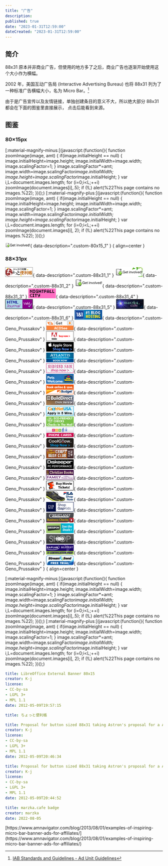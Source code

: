 ```yaml
---
title: "广告"
description:
published: true
date: "2023-01-31T12:59:00"
dateCreated: "2023-01-31T12:59:00"
---
```


## 简介

88x31 原本并非商业广告，但使用的地方多了之后，商业广告也逐渐开始使用这个大小作为横幅。

2002 年，美国互动广告局 (Interactive Advertising Bureau) 也将 88x31 列为了一种标准广告横幅大小，名为 Micro Bar。[^iab]

[^iab]: [IAB Standards and Guidelines - Ad Unit Guidelines](https://web.archive.org/web/20021016165801/http://www.iab.net/standards/adunits.asp)

由于是广告宣传以及友情链接，单独创建条目的意义不大，所以绝大部分 88x31 都会在下面的图鉴里直接展示，
点击后能看到来源。

## 图鉴

<!-- 格式如下：

![大小_编号](路径){ data-description=".custom-大小_编号" }

<div class="glightbox-desc custom-大小_编号" markdown="block"><https://example.com>

```yaml
title: example title
creator: 张三
license: CC BY 或其他（以及未知或者保留所有权）
date: 1234-01-01
```

其他备注、注释、故事等。
</div>

这是 glightbox 的引用式简介，如果只有链接，可以简写为：

<div class="glightbox-desc custom-大小_编号" markdown="block"><https://example.com></div>

问题：如果链接的结尾是斜杠「/」，那么就不能使用尖角符号来简写，
只能用 [https://example.com](https://example.com) 的形式来写，
因为 <https://example.com/> 会被解析器吃掉，应该是某种 Bug。

-->

### 80×15px

[:material-magnify-minus:](javascript:(function(){ function zoomImage(image, amt) { if(image.initialHeight == null) { image.initialHeight=image.height; image.initialWidth=image.width; image.scalingFactor=1; } image.scalingFactor*=amt; image.width=image.scalingFactor*image.initialWidth; image.height=image.scalingFactor*image.initialHeight; } var i,L=document.images.length; for (i=0;i<L;++i) zoomImage(document.images[i],.5); if (!L) alert(%22This page contains no images.%22); })();)
[:material-magnify-plus:](javascript:(function(){ function zoomImage(image, amt) { if(image.initialHeight == null) { image.initialHeight=image.height; image.initialWidth=image.width; image.scalingFactor=1; } image.scalingFactor*=amt; image.width=image.scalingFactor*image.initialWidth; image.height=image.scalingFactor*image.initialHeight; } var i,L=document.images.length; for (i=0;i<L;++i) zoomImage(document.images[i], 2); if (!L) alert(%22This page contains no images.%22); })();)

![80x15_1](/src/advertising/LibreOffice/GIn_80x15.png){ data-description=".custom-80x15_1" }
{ align=center }

### 88×31px

![88x31_1](/src/advertising/benricho/banner_benricho_88_31.gif){ data-description=".custom-88x31_1" }
![88x31_2](/src/advertising/LibreOffice/GIn_88x31_motif.png){ data-description=".custom-88x31_2" }
![88x31_3](/src/advertising/LibreOffice/GIn_88x31.png){ data-description=".custom-88x31_3" }
![88x31_4](/src/advertising/miso.town/nightfall_banner.png){ data-description=".custom-88x31_4" }
![88x31_5](/src/advertising/miso.town/banner-htmlj.png){ data-description=".custom-88x31_5" }
![88x31_6](/src/advertising/marzka.cafe/marzka_cafe_88x31.png){ data-description=".custom-88x31_6" }
![1n1](/src/advertising/Geno_Prussakov/1n1.gif){ data-description=".custom-Geno_Prussakov" }
![ACDSee](/src/advertising/Geno_Prussakov/ACDSee.gif){ data-description=".custom-Geno_Prussakov" }
![Adobe](/src/advertising/Geno_Prussakov/Adobe.jpg){ data-description=".custom-Geno_Prussakov" }
![Apple](/src/advertising/Geno_Prussakov/Apple.gif){ data-description=".custom-Geno_Prussakov" }
![Atlantis](/src/advertising/Geno_Prussakov/Atlantis.jpg){ data-description=".custom-Geno_Prussakov" }
![BedfordFair](/src/advertising/Geno_Prussakov/BedfordFair.jpg){ data-description=".custom-Geno_Prussakov" }
![BestWestern](/src/advertising/Geno_Prussakov/BestWestern.jpg){ data-description=".custom-Geno_Prussakov" }
![Budget](/src/advertising/Geno_Prussakov/Budget.gif){ data-description=".custom-Geno_Prussakov" }
![BuildDirect](/src/advertising/Geno_Prussakov/BuildDirect.png){ data-description=".custom-Geno_Prussakov" }
![CashNetUSA](/src/advertising/Geno_Prussakov/CashNetUSA.gif){ data-description=".custom-Geno_Prussakov" }
![ChecksInTheMail](/src/advertising/Geno_Prussakov/ChecksInTheMail.gif){ data-description=".custom-Geno_Prussakov" }
![comFI](/src/advertising/Geno_Prussakov/comFI.gif){ data-description=".custom-Geno_Prussakov" }
![CoolGlow](/src/advertising/Geno_Prussakov/CoolGlow.png){ data-description=".custom-Geno_Prussakov" }
![CraftBeerClub](/src/advertising/Geno_Prussakov/CraftBeerClub.jpg){ data-description=".custom-Geno_Prussakov" }
![Diskeeper](/src/advertising/Geno_Prussakov/Diskeeper.jpg){ data-description=".custom-Geno_Prussakov" }
![FamilyChristian](/src/advertising/Geno_Prussakov/FamilyChristian.gif){ data-description=".custom-Geno_Prussakov" }
![Fandango](/src/advertising/Geno_Prussakov/Fandango.jpg){ data-description=".custom-Geno_Prussakov" }
![Fila](/src/advertising/Geno_Prussakov/Fila.jpg){ data-description=".custom-Geno_Prussakov" }
![GapKids](/src/advertising/Geno_Prussakov/GapKids.gif){ data-description=".custom-Geno_Prussakov" }
![Greatland](/src/advertising/Geno_Prussakov/Greatland.jpg){ data-description=".custom-Geno_Prussakov" }
![Groupon](/src/advertising/Geno_Prussakov/Groupon.jpg){ data-description=".custom-Geno_Prussakov" }
![HBOshop](/src/advertising/Geno_Prussakov/HBOshop.jpg){ data-description=".custom-Geno_Prussakov" }
![Kaplan](/src/advertising/Geno_Prussakov/Kaplan.jpg){ data-description=".custom-Geno_Prussakov" }
![StreamSend](/src/advertising/Geno_Prussakov/StreamSend.jpg){ data-description=".custom-Geno_Prussakov" }
{ align=center }

[:material-magnify-minus:](javascript:(function(){ function zoomImage(image, amt) { if(image.initialHeight == null) { image.initialHeight=image.height; image.initialWidth=image.width; image.scalingFactor=1; } image.scalingFactor*=amt; image.width=image.scalingFactor*image.initialWidth; image.height=image.scalingFactor*image.initialHeight; } var i,L=document.images.length; for (i=0;i<L;++i) zoomImage(document.images[i],.5); if (!L) alert(%22This page contains no images.%22); })();)
[:material-magnify-plus:](javascript:(function(){ function zoomImage(image, amt) { if(image.initialHeight == null) { image.initialHeight=image.height; image.initialWidth=image.width; image.scalingFactor=1; } image.scalingFactor*=amt; image.width=image.scalingFactor*image.initialWidth; image.height=image.scalingFactor*image.initialHeight; } var i,L=document.images.length; for (i=0;i<L;++i) zoomImage(document.images[i], 2); if (!L) alert(%22This page contains no images.%22); })();)

<!-- 分割线 -->

<div class="glightbox-desc custom-80x15_1" markdown="block">
<https://wiki.documentfoundation.org/External_Banner_80x15>

```yaml
title: LibreOffice External Banner 80x15
creator: K-j
license:
- CC-by-sa
- LGPL 3+
- MPL 1.1
date: 2012-05-09T19:57:15
```
</div>

<div class="glightbox-desc custom-88x31_1" markdown="block">
<https://www.benricho.org/size/banner-88_31.html>

```yaml
title: ちょっと便利帳
```
</div>
<div class="glightbox-desc custom-88x31_2" markdown="block">
<https://wiki.documentfoundation.org/File:GIn_88x31_motif.png>

```yaml
title: Proposal for button sized 88x31 taking Astron's proposal for a AddTemplate-Icon and motif
creator: K-j
license:
- CC-by-sa
- LGPL 3+
- MPL 1.1
date: 2012-05-09T20:46:34
```
</div>
<div class="glightbox-desc custom-88x31_3" markdown="block">
<https://wiki.documentfoundation.org/File:GIn_88x31.png>

```yaml
title: Proposal for button sized 88x31 taking Astron's proposal for a AddTemplate-Icon
creator: K-j
license:
- CC-by-sa
- LGPL 3+
- MPL 1.1
date: 2012-05-09T20:44:52
```
</div>
<div class="glightbox-desc custom-88x31_4" markdown="block"><https://miso.town></div>
<div class="glightbox-desc custom-88x31_5" markdown="block"><https://journal.miso.town></div>
<div class="glightbox-desc custom-88x31_6" markdown="block">
<https://marzka.cafe/badge>

```yaml
title: marzka.cafe badge
creator: marzka
date: 2022-08-05
```
</div>
<div class="glightbox-desc custom-Geno_Prussakov" markdown="block">[https://www.amnavigator.com/blog/2013/08/01/examples-of-inspiring-micro-bar-banner-ads-for-affiliates/](https://www.amnavigator.com/blog/2013/08/01/examples-of-inspiring-micro-bar-banner-ads-for-affiliates/)</div>
